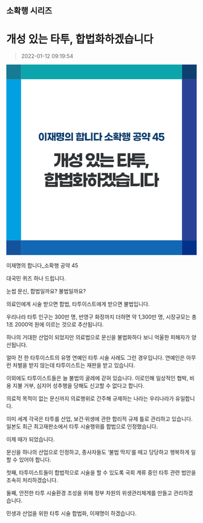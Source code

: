 ## 소확행 시리즈
# 개성 있는 타투, 합법화하겠습니다
> 2022-01-12 09:19:54

![개성 있는 타투, 합법화하겠습니다](./220112231531.png)

이재명의 합니다_소확행 공약 45



대국민 퀴즈 하나 드립니다.



눈썹 문신, 합법일까요? 불법일까요?



의료인에게 시술 받으면 합법, 타투이스트에게 받으면 불법입니다.



우리나라 타투 인구는 300만 명, 반영구 화장까지 더하면 약 1,300만 명, 시장규모는 총 1조 2000억 원에 이르는 것으로 추산됩니다.



하나의 거대한 산업이 되었지만 의료법으로 문신을 불법화하다 보니 억울한 피해자가 양산됩니다.



얼마 전 한 타투이스트의 유명 연예인 타투 시술 사례도 그런 경우입니다. 연예인은 아무런 처벌을 받지 않는데 타투이스트는 재판을 받고 있습니다.



이외에도 타투이스트들은 늘 불법의 굴레에 갇혀 있습니다. 이로인해 일상적인 협박, 비용 지불 거부, 심지어 성추행을 당해도 신고할 수 없다고 합니다.



의료적 목적이 없는 문신까지 의료행위로 간주해 규제하는 나라는 우리나라가 유일합니다.



이미 세계 각국은 타투를 산업, 보건‧위생에 관한 합리적 규제 틀로 관리하고 있습니다. 일본도 최근 최고재판소에서 타투 시술행위를 합법으로 인정했습니다.



이제 때가 되었습니다.



문신을 하나의 산업으로 인정하고, 종사자들도 ‘불법 딱지’를 떼고 당당하고 행복하게 일할 수 있어야 합니다.



첫째, 타투이스트들이 합법적으로 시술을 할 수 있도록 국회 계류 중인 타투 관련 법안을 조속히 처리하겠습니다.



둘째, 안전한 타투 시술환경 조성을 위해 정부 차원의 위생관리체계를 만들고 관리하겠습니다.



민생과 산업을 위한 타투 시술 합법화, 이재명이 하겠습니다.